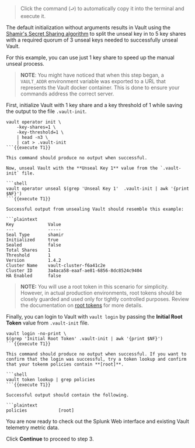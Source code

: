 > Click the command (`⮐`) to automatically copy it into the terminal and execute it.

The default initialization without arguments results in Vault using the [Shamir's Secret Sharing algorithm](https://en.wikipedia.org/wiki/Shamir%27s_Secret_Sharing) to split the unseal key in to 5 key shares with a required quorum of 3 unseal keys needed to successfully unseal Vault.

For this example, you can use just 1 key share to speed up the manual unseal process.

> **NOTE**: You might have noticed that when this step began, a `VAULT_ADDR` environment variable was exported to a URL that represents the Vault docker container. This is done to ensure your commands address the correct server.

First, initialize Vault with 1 key share and a key threshold of 1 while saving the output to the file `.vault-init`.

```shell
vault operator init \
    -key-shares=1 \
    -key-threshold=1 \
    | head -n3 \
    | cat > .vault-init
```{{execute T1}}

This command should produce no output when successful.

Now, unseal Vault with the **Unseal Key 1** value from the `.vault-init` file.

```shell
vault operator unseal $(grep 'Unseal Key 1'  .vault-init | awk '{print $NF}')
```{{execute T1}}

Successful output from unsealing Vault should resemble this example:

```plaintext
Key             Value
---             -----
Seal Type       shamir
Initialized     true
Sealed          false
Total Shares    1
Threshold       1
Version         1.4.2
Cluster Name    vault-cluster-f6a41c2e
Cluster ID      3a4aca58-eaaf-ae81-6856-8dc8524c9404
HA Enabled      false
```

> **NOTE:** You will use a root token in this scenario for simplicity. However, in actual production environments, root tokens should be closely guarded and used only for tightly controlled purposes. Review the documentation on [root tokens](https://www.vaultproject.io/docs/concepts/tokens#root-tokens) for more details.

Finally, you can login to Vault with `vault login` by passing the **Initial Root Token** value from `.vault-init` file.

```shell
vault login -no-print \
$(grep 'Initial Root Token' .vault-init | awk '{print $NF}')
```{{execute T1}}

This command should produce no output when successful. If you want to confirm that the login was successful, try a token lookup and confirm that your tokenm policies contain **[root]**.

```shell
vault token lookup | grep policies
```{{execute T1}}

Successful output should contain the following.

```plaintext
policies            [root]
```

You are now ready to check out the Splunk Web interface and existing Vault telemetry metric data.

Click **Continue** to proceed to step 3.
